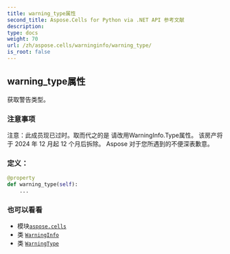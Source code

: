 ```yaml
---
title: warning_type属性
second_title: Aspose.Cells for Python via .NET API 参考文献
description:
type: docs
weight: 70
url: /zh/aspose.cells/warninginfo/warning_type/
is_root: false
---
```

## warning_type属性

获取警告类型。

### 注意事项

注意：此成员现已过时。取而代之的是
请改用WarningInfo.Type属性。
该房产将于 2024 年 12 月起 12 个月后拆除。
Aspose 对于您所遇到的不便深表歉意。
### 定义：
```python
@property
def warning_type(self):
    ...
```

### 也可以看看
* 模块[`aspose.cells`](../../)
* 类 [`WarningInfo`](/cells/python-net/zh/aspose.cells/warninginfo)
* 类 [`WarningType`](/cells/python-net/zh/aspose.cells/warningtype)
